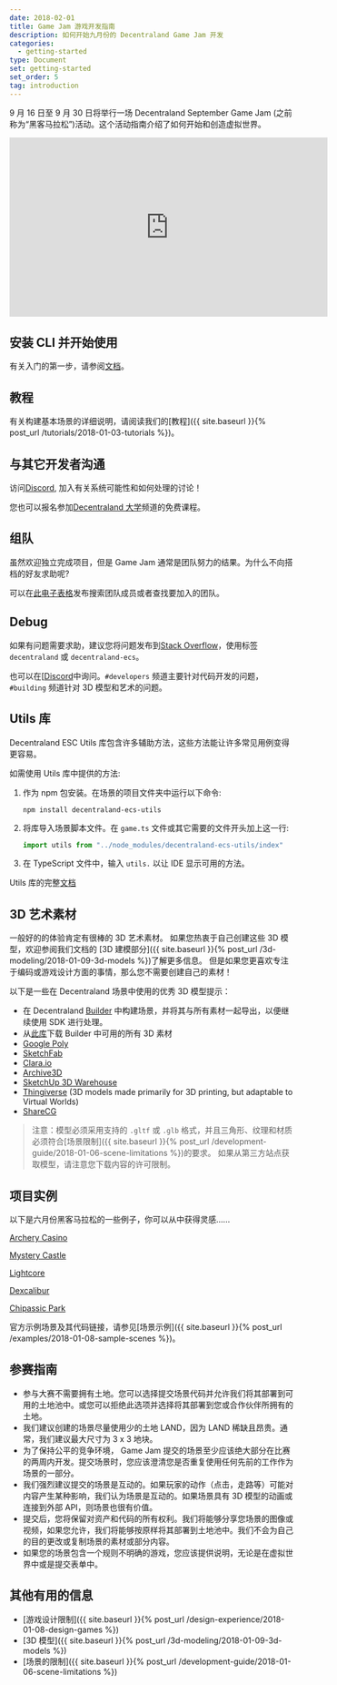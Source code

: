 ```yaml
---
date: 2018-02-01
title: Game Jam 游戏开发指南
description: 如何开始九月份的 Decentraland Game Jam 开发
categories:
  - getting-started
type: Document
set: getting-started
set_order: 5
tag: introduction
---
```


9 月 16 日至 9 月 30 日将举行一场 Decentraland September Game Jam (之前称为“黑客马拉松”)活动。这个活动指南介绍了如何开始和创造虚拟世界。

<iframe width="560" height="315" src="https://www.youtube.com/embed/AIiiScI0YNE" frameborder="0" allow="accelerometer; autoplay; encrypted-media; gyroscope; picture-in-picture" allowfullscreen></iframe>

## 安装 CLI 并开始使用

有关入门的第一步，请参阅[文档](docs.decentraland.org)。

## 教程

有关构建基本场景的详细说明，请阅读我们的[教程]({{ site.baseurl }}{% post_url /tutorials/2018-01-03-tutorials %})。

## 与其它开发者沟通

访问[Discord](https://discord.gg/B2RcqE2), 加入有关系统可能性和如何处理的讨论！

您也可以报名参加[Decentraland 大学](https://discord.gg/UK6AZCd)频道的免费课程。

## 组队

虽然欢迎独立完成项目，但是 Game Jam 通常是团队努力的结果。为什么不向搭档的好友求助呢?

可以在[此电子表格](https://docs.google.com/spreadsheets/d/1wCiDIkJwMVO9vUXU5oM4da14PASrwGHno1Ayrapsxa4/edit#gid=0)发布搜索团队成员或者查找要加入的团队。

## Debug

如果有问题需要求助，建议您将问题发布到[Stack Overflow](https://stackoverflow.com/questions/ask)，使用标签 `decentraland` 或 `decentraland-ecs`。

也可以在[[Discord](https://discord.gg/B2RcqE2)中询问。`#developers` 频道主要针对代码开发的问题，`#building` 频道针对 3D 模型和艺术的问题。

## Utils 库

Decentraland ESC Utils 库包含许多辅助方法，这些方法能让许多常见用例变得更容易。

如需使用 Utils 库中提供的方法:

1. 作为 npm 包安装。在场景的项目文件夹中运行以下命令:

	```
	npm install decentraland-ecs-utils
	```
2. 将库导入场景脚本文件。在 `game.ts` 文件或其它需要的文件开头加上这一行:

	```ts
	import utils from "../node_modules/decentraland-ecs-utils/index"
	```

3. 在 TypeScript 文件中，输入 `utils.` 以让 IDE 显示可用的方法。

Utils 库的完整[文档](https://www.npmjs.com/package/decentraland-ecs-utils)

## 3D 艺术素材

一般好的的体验肯定有很棒的 3D 艺术素材。 如果您热衷于自己创建这些 3D 模型，欢迎参阅我们文档的 [3D 建模部分]({{ site.baseurl }}{% post_url /3d-modeling/2018-01-09-3d-models %})了解更多信息。 但是如果您更喜欢专注于编码或游戏设计方面的事情，那么您不需要创建自己的素材！

以下是一些在 Decentraland 场景中使用的优秀 3D 模型提示：

- 在 Decentraland [Builder](builder.decentraland.org) 中构建场景，并将其与所有素材一起导出，以便继续使用 SDK 进行处理。
- 从[此库](https://github.com/decentraland/builder-assets/tree/master/assets)下载 Builder 中可用的所有 3D 素材  
- [Google Poly](https://poly.google.com)
- [SketchFab](https://sketchfab.com/)
- [Clara.io](https://clara.io/)
- [Archive3D](https://archive3d.net/)
- [SketchUp 3D Warehouse](https://3dwarehouse.sketchup.com/)
- [Thingiverse](https://www.thingiverse.com/) (3D models made primarily for 3D printing, but adaptable to Virtual Worlds)
- [ShareCG](https://www.sharecg.com/)

> 注意：模型必须采用支持的 `.gltf` 或 `.glb` 格式，并且三角形、纹理和材质必须符合[场景限制]({{ site.baseurl }}{% post_url /development-guide/2018-01-06-scene-limitations %})的要求。 如果从第三方站点获取模型，请注意您下载内容的许可限制。

## 项目实例

以下是六月份黑客马拉松的一些例子，你可以从中获得灵感......

[Archery Casino](https://dcl-asmtzkzdmx.now.sh/)

[Mystery Castle](https://mystery.rdixon.now.sh/?position=2%2C7)

[Lightcore](https://brent-ooaissvdra.now.sh/)

[Dexcalibur](https://export.clemlak.now.sh)

[Chipassic Park](https://genetic-experiment-kbjflplqqu.now.sh)

官方示例场景及其代码链接，请参见[场景示例]({{ site.baseurl }}{% post_url /examples/2018-01-08-sample-scenes %})。

## 参赛指南

- 参与大赛不需要拥有土地。您可以选择提交场景代码并允许我们将其部署到可用的土地池中。或您可以拒绝此选项并选择将其部署到您或合作伙伴所拥有的土地。
- 我们建议创建的场景尽量使用少的土地 LAND，因为 LAND 稀缺且昂贵。通常，我们建议最大尺寸为 3 x 3 地块。
- 为了保持公平的竞争环境， Game Jam 提交的场景至少应该绝大部分在比赛的两周内开发。提交场景时，您应该澄清您是否重复使用任何先前的工作作为场景的一部分。
- 我们强烈建议提交的场景是互动的。如果玩家的动作（点击，走路等）可能对内容产生某种影响，我们认为场景是互动的。如果场景具有 3D 模型的动画或连接到外部 API，则场景也很有价值。
- 提交后，您将保留对资产和代码的所有权利。我们将能够分享您场景的图像或视频，如果您允许，我们将能够按原样将其部署到土地池中。我们不会为自己的目的更改或复制场景的素材或部分内容。
- 如果您的场景包含一个规则不明确的游戏，您应该提供说明，无论是在虚拟世界中或是提交表单中。

## 其他有用的信息

- [游戏设计限制]({{ site.baseurl }}{% post_url /design-experience/2018-01-08-design-games %})
- [3D 模型]({{ site.baseurl }}{% post_url /3d-modeling/2018-01-09-3d-models %})
- [场景的限制]({{ site.baseurl }}{% post_url /development-guide/2018-01-06-scene-limitations %})
